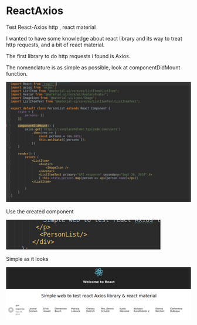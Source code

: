 # ReactAxios
Test React-Axios http , react material

I wanted to have some knowledge about react library and its way to treat http requests, and a bit of react material.

The first library to do http requests i found is Axios.

The nomenclature is as simple as possible, look at componentDidMount function.

![Axios pic](https://github.com/delalama/ReactAxios/blob/master/reactAxiosPics/2.png)

Use the created component

![Component pic](https://github.com/delalama/ReactAxios/blob/master/reactAxiosPics/3.png)

Simple as it looks

![Result pic](https://github.com/delalama/ReactAxios/blob/master/reactAxiosPics/1.png)
